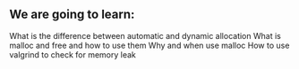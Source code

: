 ## We are going to learn:

What is the difference between automatic and dynamic allocation
What is malloc and free and how to use them
Why and when use malloc
How to use valgrind to check for memory leak
